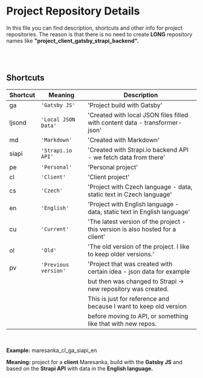# Project Repository Details

In this file you can find description, shortcuts and other info for project repositories. 
The reason is that there is no need to create **LONG** repository names like **"project_client_gatsby_strapi_backend".**


<br />
<br />


## Shortcuts


|Shortcut        |Meaning               |Description                                                            |
|----------------|-------------------------------|--------------------------------------------------------------|
|ga	     |`'Gatsby JS'`         |'Project build with Gatsby'                                                    |
|ljsond	 |`'Local JSON Data'`   |'Created with local JSON files filled with content data - transformer-json'    |         
|md	     |`'Markdown'`          |'Created with Markdown'                                                        |         
|siapi	 |`'Strapi.io API'`     |'Created with Strapi.io backend API - we fetch data from there'                |         
|pe	     |`'Personal'`          |'Personal project'                                                             |         
|cl	     |`'Client'`            |'Client project'                                                               |         
|cs	     |`'Czech'`             |'Project with Czech language - data, static text in Czech language'            |         
|en	     |`'English'`           |'Project with English language - data, static text in English language'        |         
|cu	     |`'Current'`           |'The latest version of the project - this version is also hosted for a client'        |         
|ol	     |`'Old'`           |'The old version of the project. I like to keep older versions.'        |         
|pv	     |`'Previous version'`  |'Project that was created with certain idea - json data for example        |         
|	     |  |but then was changed to Strapi -> new repository was created.        |         
|	     |  |This is just for reference and because I want to keep old version         |         
|	     |  |before moving to API, or something like that with new repos.         |         



<br />


**Example:** maresanka_cl_ga_siapi_en

**Meaning:** project for a **client** Maresanka, build with the **Gatsby JS** and based on the **Strapi API** with data in the **English language.**